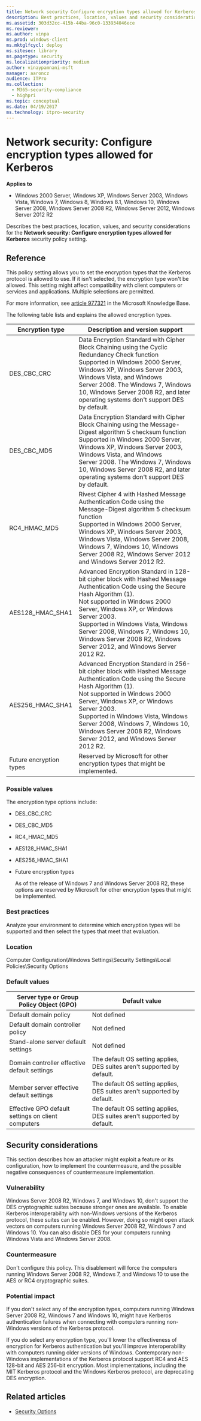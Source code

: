 ```yaml
---
title: Network security Configure encryption types allowed for Kerberos
description: Best practices, location, values and security considerations for the policy setting, Network security Configure encryption types allowed for Kerberos Win7 only.
ms.assetid: 303d32cc-415b-44ba-96c0-133934046ece
ms.reviewer: 
ms.author: vinpa
ms.prod: windows-client
ms.mktglfcycl: deploy
ms.sitesec: library
ms.pagetype: security
ms.localizationpriority: medium
author: vinaypamnani-msft
manager: aaroncz
audience: ITPro
ms.collection: 
  - M365-security-compliance
  - highpri
ms.topic: conceptual
ms.date: 04/19/2017
ms.technology: itpro-security
---
```


# Network security: Configure encryption types allowed for Kerberos

**Applies to**
-   Windows 2000 Server, Windows XP, Windows Server 2003, Windows Vista, Windows 7, Windows 8, Windows 8.1, Windows 10, Windows Server 2008, Windows Server 2008 R2, Windows Server 2012, Windows Server 2012 R2

Describes the best practices, location, values, and security considerations for the **Network security: Configure encryption types allowed for Kerberos** security policy setting.

## Reference

This policy setting allows you to set the encryption types that the Kerberos protocol is allowed to use. If it isn't selected, the encryption type won't be allowed. This setting might affect compatibility with client computers or services and applications. Multiple selections are permitted.

For more information, see [article 977321](/troubleshoot/windows-server/windows-security/kdc-event-16-27-des-encryption-disabled) in the Microsoft Knowledge Base.

The following table lists and explains the allowed encryption types.

 
| Encryption type | Description and version support |
| - | - |
| DES_CBC_CRC | Data Encryption Standard with Cipher Block Chaining using the Cyclic Redundancy Check function<br/>Supported in Windows 2000 Server, Windows XP, Windows Server 2003, Windows Vista, and Windows Server 2008. The Windows 7, Windows 10, Windows Server 2008 R2, and later operating systems don't support DES by default. |
| DES_CBC_MD5| Data Encryption Standard with Cipher Block Chaining using the Message-Digest algorithm 5 checksum function<br/>Supported in Windows 2000 Server, Windows XP, Windows Server 2003, Windows Vista, and Windows Server 2008. The Windows 7, Windows 10, Windows Server 2008 R2, and later operating systems don't support DES by default. |
| RC4_HMAC_MD5| Rivest Cipher 4 with Hashed Message Authentication Code using the Message-Digest algorithm 5 checksum function<br/>Supported in Windows 2000 Server, Windows XP, Windows Server 2003, Windows Vista, Windows Server 2008, Windows 7, Windows 10, Windows Server 2008 R2, Windows Server 2012 and Windows Server 2012 R2.|
| AES128_HMAC_SHA1| Advanced Encryption Standard in 128-bit cipher block with Hashed Message Authentication Code using the Secure Hash Algorithm (1).<br/>Not supported in Windows 2000 Server, Windows XP, or Windows Server 2003.<br>Supported in Windows Vista, Windows Server 2008, Windows 7, Windows 10, Windows Server 2008 R2, Windows Server 2012, and Windows Server 2012 R2. |
| AES256_HMAC_SHA1| Advanced Encryption Standard in 256-bit cipher block with Hashed Message Authentication Code using the Secure Hash Algorithm (1).<br/>Not supported in Windows 2000 Server, Windows XP, or Windows Server 2003.<br>Supported in Windows Vista, Windows Server 2008, Windows 7, Windows 10, Windows Server 2008 R2, Windows Server 2012, and Windows Server 2012 R2. |
| Future encryption types| Reserved by Microsoft for other encryption types that might be implemented.|

### Possible values


The encryption type options include:

-   DES\_CBC\_CRC
-   DES\_CBC\_MD5
-   RC4\_HMAC\_MD5
-   AES128\_HMAC\_SHA1
-   AES256\_HMAC\_SHA1
-   Future encryption types

    As of the release of Windows 7 and Windows Server 2008 R2, these options are reserved by Microsoft for other encryption types that might be implemented.

### Best practices

Analyze your environment to determine which encryption types will be supported and then select  the types that meet that evaluation.

### Location

Computer Configuration\\Windows Settings\\Security Settings\\Local Policies\\Security Options

### Default values

| Server type or Group Policy Object (GPO) | Default value |
| - | - |
| Default domain policy| Not defined|
| Default domain controller policy| Not defined|
| Stand-alone server default settings | Not defined|
| Domain controller effective default settings | The default OS setting applies, DES suites aren't supported by default.|
| Member server effective default settings | The default OS setting applies, DES suites aren't supported by default.|
| Effective GPO default settings on client computers | The default OS setting applies, DES suites aren't supported by default.|

## Security considerations

This section describes how an attacker might exploit a feature or its configuration, how to implement the countermeasure, and the possible negative consequences of countermeasure implementation.

### Vulnerability

Windows Server 2008 R2, Windows 7, and Windows 10, don't support the DES cryptographic suites because stronger ones are available. To enable Kerberos interoperability with non-Windows versions of the Kerberos protocol, these suites can be enabled. However, doing so might open attack vectors on computers running
Windows Server 2008 R2, Windows 7 and Windows 10. You can also disable DES for your computers running Windows Vista and Windows Server 2008.

### Countermeasure

Don't configure this policy. This disablement will force the computers running Windows Server 2008 R2, Windows 7, and Windows 10 to use the AES or RC4 cryptographic suites.

### Potential impact

If you don't select any of the encryption types, computers running Windows Server 2008 R2, Windows 7 and Windows 10, might have Kerberos authentication failures when connecting with computers running non-Windows versions of the Kerberos protocol.
 

If you do select any encryption type, you'll lower the effectiveness of encryption for Kerberos authentication but you'll improve interoperability with computers running older versions of Windows.
Contemporary non-Windows implementations of the Kerberos protocol support RC4 and AES 128-bit and AES 256-bit encryption. Most implementations, including the MIT Kerberos protocol and the Windows Kerberos protocol, are deprecating DES encryption.

## Related articles

- [Security Options](security-options.md)
